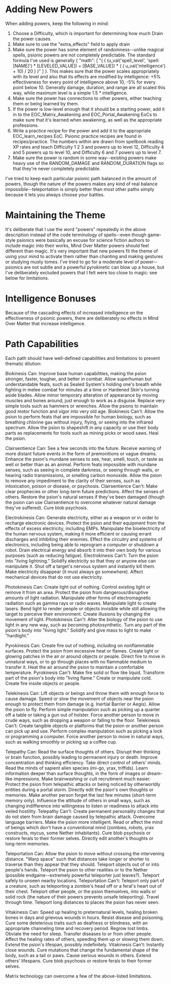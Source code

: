 # Adding New Powers

When adding powers, keep the following in mind:

1) Choose a Difficulty, which is important for determining how much Drain the power causes.
2) Make sure to use the "extra_effects" field to apply drain
3) Make sure the power has some element of randomness--unlike magical spells, psionic powers are not completely predictable. The standard formula I've used is generally { "math": [ "( ( (u_val('spell_level', 'spell: [NAME]') * [LEVELED_VALUE]) + [BASE_VALUE]) * ( ( u_val('intelligence') + 10) / 20 ) )" ] }. This makes sure that the power scales appropriately with its level and also that its effects are modified by intelligence: +5% effectiveness for every point of intelligence above 10, -5% for every point below 10. Generally damage, duration, and range are all scaled this way, while maximum level is a simple 1.5 * intelligence.
4) Make sure the power has connections to other powers, either teaching them or being learned by them.
5) If the power is low-level enough that it should be a starting power, add it in to the EOC_Matrix_Awakening and EOC_Portal_Awakening EoCs to make sure that it's learned when awakening, as well as the appropriate professions.
6) Write a practice recipe for the power and add it to the appropriate EOC_learn_recipes EoC. Psionic practice recipes are found in recipes/practice. The numbers within are drawn from spellbook reading XP rates and teach Difficulty 1 2 3 and powers up to level 12, Difficulty 4 and 5 powers up to level 10, and Difficulty 6 and 7 powers up to level 7.
7) Make sure the power is random in some way--existing powers make heavy use of the RANDOM_DAMAGE and RANDOM_DURATION flags so that they're never completely predictable. 

I've tried to keep each particular psionic path balanced in the amount of powers, though the nature of the powers makes any kind of real balance impossible--teleportation is simply better than most other paths simply because it lets you always choose your battles. 

# Maintaining the Theme

It's deliberate that I use the word "powers" repeatedly in the above description instead of the code terminology of spells--even though game-style psionics were basically an excuse for science fiction authors to include magic into their works, Mind Over Matter powers should feel different than magic. It's very important that new powers fit the theme of using your mind to activate them rather than chanting and making gestures or studying musty tomes. I've tried to go for a moderate level of power--psionics are not subtle and a powerful pyrokinetic can blow up a house, but I've deliberately excluded powers that I felt were too close to magic: see below for limitations.

# Intelligence Bonuses

Because of the cascading effects of increased intelligence on the effectiveness of psionic powers, there are deliberately no effects in Mind Over Matter that increase intelligence. 

# Path Capabilities

Each path should have well-defined capabilities and limitations to prevent thematic dilution:

Biokinesis Can: Improve base human capabilities, making the psion stronger, faster, tougher, and better in combat.  Allow superhuman but understandable feats, such as Sealed System's holding one's breath while fighting in melee combat for minutes at a time or Hardened Skin's turning aside blades. Allow minor temporary alteration of appearance by moving muscles and bones around, just enough to work as a disguise.  Replace very simple tools such as hammers or wrenches.  Allow the psions to maintain good motor function and vigor into very old age. 
Biokinesis Can't: Allow the psion to perform feats that are impossible for human biology, such as breathing chlorine gas without injury, flying, or seeing into the infrared spectrum.  Allow the psion to shapeshift in any capacity or use their body parts as replacements for tools such as mining picks or wood saws.  Heal the psion.

Clairsentience Can:  See a few seconds into the future.  Receive warning of more distant future events in the form of premonitions or vague dreams.  Enhance the psion's mundane senses to see, hear, smell, touch, or taste as well or better than as an animal.  Perform feats impossible with mundane senses, such as seeing in complete darkness, or seeing through walls, or hearing radio transmissions, or smelling carbon monoxide.  Allow the psion to remove any impediment to the clarity of their senses, such as intoxication, poison or disease, or psychosis.
Clairsentience Can't: Make clear prophecies or other long-term future predictions.  Affect the senses of others.  Restore the psion's natural senses if they've been damaged (though the psion can use Clairsentience to overcome whatever natural damage they've suffered).  Cure blob psychosis.

Electrokinesis Can: Generate electricity, either as a weapon or in order to recharge electronic devices.  Protect the psion and their equipment from the effects of excess electricity, including EMPs.  Manipulate the bioelectricity of the human nervous system, making it more efficient or causing errant discharges and inhibiting their enemies.  Effect the circuitry and systems of electronics, including being able to reprogram a computer or shutdown a robot.  Drain electrical energy and absorb it into their own body for various purposes (such as reducing fatigue).
Electrokinesis Can't: Turn the psion into "living lightning."  Solidify electricity so that they or anyone else can manipulate it.  Shut off a target's nervous system and instantly kill them.  Make electricity disappear (it must always go somewhere).  Affect mechanical devices that do not use electricity. 

Photokinesis Can: Create light out of nothing.  Control existing light or remove it from an area. Protect the psion from dangerous/disruptive amounts of light radiation.  Manipulate other forms of electromagnetic radiation such as gamma rays or radio waves.  Manipulate light to create lasers.  Bend light to render people or objects invisible while still allowing the target to perceive their environment.  Create illusions by changing the movement of light.
Photokinesis Can't: Alter the biology of the psion to use light in any new way, such as becoming photosynthetic.  Turn any part of the psion's body into "living light."  Solidify and give mass to light to make "hardlight."

Pyrokinesis Can: Create fire out of nothing, including on nonflammable surfaces. Protect the psion from excessive heat or flames.  Create light or glowing patches in the air or around objects or people.  Direct fire to move in unnatural ways, or to go through places with no flammable medium to transfer it.  Heat the air around the psion to maintain a comfortable temperature. 
Pyrokinesis Can't: Make fire solid or flow like liquid.  Transform part of the psion's body into "living flame."  Create or manipulate cold.  Create fire inside objects or people. 

Telekinesis Can: Lift objects or beings and throw them with enough force to cause damage.  Speed or slow the movement of objects near the psion enough to protect them from damage (e.g. Inertial Barrier or Aegis).  Allow the psion to fly.  Perform simple manipulation such as picking up a quarter off a table or taking a gun out of holster.  Force another person to move in crude ways, such as dropping a weapon or falling to the floor.
Telekinesis Can't: Create tangible objects or platforms that the psion or another person can pick up and use.  Perform complex manipulation such as picking a lock or programming a computer.  Force another person to move in natural ways, such as walking smoothly or picking up a coffee cup. 

Telepathy Can: Read the surface thoughts of others.  Disrupt their thinking or brain function, possibly leading to permanent injury or death.  Improve concentration and thinking efficiency. Take direct control of others' minds.  Read the minds of sapient alien species (mi-go, yrax, triffids).  Learn information deeper than surface thoughts, in the form of images or dream-like impressions.  Make brainwashing or cult recruitment much easier.  Protect the psion from telepathic attacks or being noticed by otherworldly entities during a portal storm.  Directly edit the psion's own thoughts or memories.  Make another person forget the last few minutes (short-term memory only).  Influence the attitude of others in small ways, such as changing indifference into willingness to listen or readiness to attack into veiled hostility. 
Telepathy Can't: Create permanent personality changes that do not stem from brain damage caused by telepathic attack.  Overcome language barriers.  Make the psion more intelligent.  Read or affect the mind of beings which don't have a conventional mind (zombies, robots, yrax constructs, mycus, some Nether inhabitants).  Cure blob psychosis or restore ferals to their former selves.  Directly edit another's thoughts or long-term memories.

Teleportation Can: Allow the psion to move without crossing the intervening distance.  "Warp space" such that distances take longer or shorter to traverse than they appear that they should.  Teleport objects out of or into people's hands.  Teleport the psion to other realities or to the Nether (possible endgame--extremely powerful teleporter just leaves?).  Teleport safely to unseen nearby locations.
Teleportation Can't: Teleport only part of a creature, such as teleporting a zombie's head off or a feral's heart out of their chest.  Teleport other people, or the psion themselves, into walls or solid rock (the nature of their powers prevents unsafe teleporting).  Travel through time.  Teleport long distances to places the psion has never seen. 

Vitakinesis Can: Speed up healing to preternatural levels, healing broken bones in days and grievous wounds in hours.  Resist disease and poisoning.  Cure some deleterious traits such as deafness or blindness, with an appropriate channeling time and recovery period.  Regrow lost limbs.  Obviate the need for sleep. Transfer diseases to or from other people.  Affect the healing rates of others, speeding them up or slowing them down.  Extend the psion's lifespan, possibly indefinitely. 
Vitakinesis Can't: Instantly close wounds.  Cure mutations that change the fundamental shape of the body, such as a tail or paws.  Cause serious wounds in others.  Extend others' lifespans.  Cure blob psychosis or restore ferals to their former selves. 

Matrix technology can overcome a few of the above-listed limitations.
